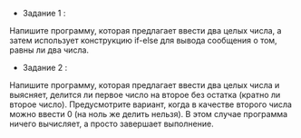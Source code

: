 - Задание 1 :

Напишите программу, которая предлагает ввести два целых числа, а затем использует конструкцию if-else для вывода сообщения о том, равны ли два числа.

- Задание 2 :

Напишите программу, которая предлагает ввести два целых числа и выясняет, делится ли первое число на второе без остатка (кратно ли второе число). Предусмотрите вариант, когда в качестве второго числа можно ввести 0 (на ноль же делить нельзя). В этом случае программа ничего вычисляет, а просто завершает выполнение.
